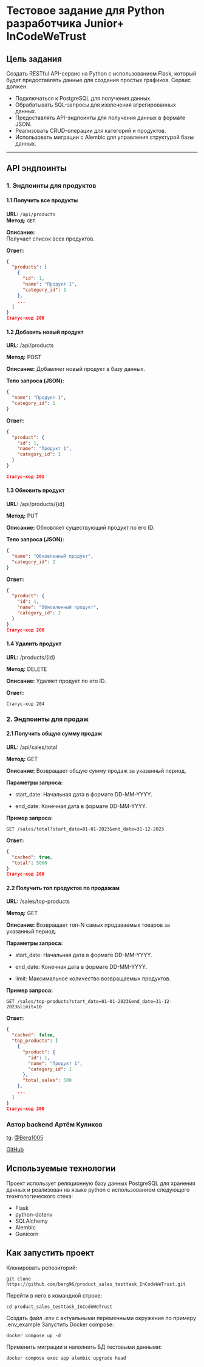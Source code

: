 # Тестовое задание для Python разработчика Junior+ InCodeWeTrust

## Цель задания

Создать RESTful API-сервис на Python с использованием Flask, который будет предоставлять данные для создания простых графиков. Сервис должен:

* Подключаться к PostgreSQL для получения данных.
* Обрабатывать SQL-запросы для извлечения агрегированных данных.
* Предоставлять API-эндпоинты для получения данных в формате JSON.
* Реализовать CRUD-операции для категорий и продуктов.
* Использовать миграции с Alembic для управления структурой базы данных.

---

## API эндпоинты

### 1. Эндпоинты для продуктов
#### 1.1 Получить все продукты
**URL:** `/api/products`  
**Метод:** `GET`

**Описание:**  
Получает список всех продуктов.

**Ответ:**
```json
{
  "products": [
    {
      "id": 1,
      "name": "Продукт 1",
      "category_id": 1
    },
    ...
  ]
}
Статус-код 200
```

#### 1.2 Добавить новый продукт
**URL:** /api/products

**Метод:** POST

**Описание:**
Добавляет новый продукт в базу данных.

**Тело запроса (JSON):**
```json
{
  "name": "Продукт 1",
  "category_id": 1
}
```
**Ответ:**

```json
{
  "product": {
    "id": 1,
    "name": "Продукт 1",
    "category_id": 1
  }
}

Статус-код 201
```

#### 1.3 Обновить продукт
**URL:** /api/products/{id}

**Метод:** PUT

**Описание:**
Обновляет существующий продукт по его ID.

**Тело запроса (JSON):**

```json
{
  "name": "Обновленный продукт",
  "category_id": 2
}
```
**Ответ:**

```json
{
  "product": {
    "id": 1,
    "name": "Обновленный продукт",
    "category_id": 2
  }
}
Статус-код 200
```

#### 1.4 Удалить продукт
**URL:** /products/{id}

**Метод:** DELETE

**Описание:**
Удаляет продукт по его ID.

**Ответ:**

```
Статус-код 204
```

### 2. Эндпоинты для продаж
#### 2.1 Получить общую сумму продаж
**URL:** /api/sales/total

**Метод:** GET

**Описание:**
Возвращает общую сумму продаж за указанный период.

**Параметры запроса:**

* start_date: Начальная дата в формате DD-MM-YYYY.

* end_date: Конечная дата в формате DD-MM-YYYY.

**Пример запроса:**
```http
GET /sales/total?start_date=01-01-2023&end_date=31-12-2023
```
**Ответ:**
```json
{
  "cached": true,
  "total": 5000
}
Статус-код 200
```

#### 2.2 Получить топ продуктов по продажам
**URL:** /sales/top-products

**Метод:** GET

**Описание:**
Возвращает топ-N самых продаваемых товаров за указанный период.

**Параметры запроса:**

* start_date: Начальная дата в формате DD-MM-YYYY.

* end_date: Конечная дата в формате DD-MM-YYYY.

* limit: Максимальное количество возвращаемых продуктов.

**Пример запроса:**

```http
GET /sales/top-products?start_date=01-01-2023&end_date=31-12-2023&limit=10
```
**Ответ:**

```json
{
  "cached": false,
  "top_products": [
    {
      "product": {
        "id": 1,
        "name": "Продукт 1",
        "category_id": 1
      },
      "total_sales": 500
    },
    ...
  ]
}
Статус-код 200
```

### Автор backend Артём Куликов

tg: [@Berg1005](https://t.me/berg1005)

[GitHub](https://github.com/berg96)

## Используемые технологии 

Проект использует реляционную базу данных PostgreSQL для хранения данных и реализован на языке python c использованием следующего технгологического стека:

* Flask
* python-dotenv
* SQLAlchemy
* Alembic
* Gunicorn

## Как запустить проект

Клонировать репозиторий:
```
git clone https://github.com/berg96/product_sales_testtask_InCodeWeTrust.git
```
Перейти в него в командной строке:
```
cd product_sales_testtask_InCodeWeTrust
```
Создать файл .env с актуальными переменными окружения по примеру .env_example
Запустить Docker compose:
```
docker compose up -d
```
Применить миграции и наполнить БД тестовыми данными:
```
docker compose exec app alembic upgrade head
```
